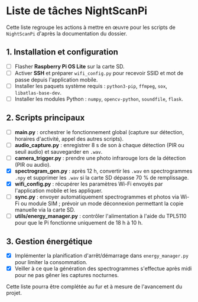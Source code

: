 # Liste de tâches NightScanPi

Cette liste regroupe les actions à mettre en œuvre pour les scripts de `NightScanPi` d'après la documentation du dossier.

## 1. Installation et configuration
- [ ] Flasher **Raspberry Pi OS Lite** sur la carte SD.
- [ ] Activer **SSH** et préparer `wifi_config.py` pour recevoir SSID et mot de passe depuis l'application mobile.
- [ ] Installer les paquets système requis : `python3-pip`, `ffmpeg`, `sox`, `libatlas-base-dev`.
- [ ] Installer les modules Python : `numpy`, `opencv-python`, `soundfile`, `flask`.

## 2. Scripts principaux
- [ ] **main.py** : orchestrer le fonctionnement global (capture sur détection, horaires d'activité, appel des autres scripts).
- [ ] **audio_capture.py** : enregistrer 8 s de son à chaque détection (PIR ou seuil audio) et sauvegarder en `.wav`.
- [ ] **camera_trigger.py** : prendre une photo infrarouge lors de la détection (PIR ou audio).
- [x] **spectrogram_gen.py** : après 12 h, convertir les `.wav` en spectrogrammes `.npy` et supprimer les `.wav` si la carte SD dépasse 70 % de remplissage.
- [x] **wifi_config.py** : récupérer les paramètres Wi-Fi envoyés par l'application mobile et les appliquer.
- [ ] **sync.py** : envoyer automatiquement spectrogrammes et photos via Wi-Fi ou module SIM ; prévoir un mode déconnexion permettant la copie manuelle via la carte SD.
- [ ] **utils/energy_manager.py** : contrôler l'alimentation à l'aide du TPL5110 pour que le Pi fonctionne uniquement de 18 h à 10 h.

## 3. Gestion énergétique
- [x] Implémenter la planification d'arrêt/démarrage dans `energy_manager.py` pour limiter la consommation.
- [x] Veiller à ce que la génération des spectrogrammes s'effectue après midi pour ne pas gêner les captures nocturnes.

Cette liste pourra être complétée au fur et à mesure de l'avancement du projet.
